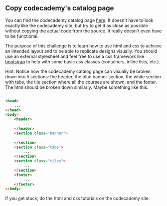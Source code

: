 
## Copy codecademy's catalog page

You can find the codecademy catalog page [here](https://www.codecademy.com/learn/all). It doesn't have to look exactly like the codecademy site, but try to get it as close as possible without copying the actual code from the source. It really doesn't even have to be functional. 

The purpose of this challenge is to learn how to use html and css to achieve an intended layout and to be able to replicate designs visually. You should use an external stylesheet and feel free to use a css framework like [bootstrap](http://getbootstrap.com/) to help with some basic css classes (containers, inline lists, etc.).

Hint: Notice how the codecademy catalog page can visually be broken down into 5 sections: the header, the blue banner section, the white section with tabs, the tile section where all the courses are shown, and the footer. The html should be broken down similarly. Maybe something like this: 

```html

<head>
	...
</head>
<body>
	<header>
		...
	</header>
	<section class="banner">
		...
	</section>
	<section class="tabs">
		...
	</section>
	<section class="tiles">
		...
	</section>
	<footer>
		...
	</footer>
</body>


```

If you get stuck, do the html and css tutorials on the codecademy site. 